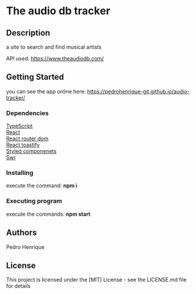 # The audio db tracker
## Description

a site to search and find musical artists

API used: https://www.theaudiodb.com/

## Getting Started

you can see the app online here: https://pedrohenrique-git.github.io/audio-tracker/

### Dependencies

<a href="https://www.typescriptlang.org/">TypeScript</a><br/>
<a href="https://reactjs.org/">React</a><br/>
<a href="https://reactrouter.com/web/guides/quick-start">React router dom</a><br/>
<a href="https://fkhadra.github.io/react-toastify/introduction">React toastify</a><br/>
<a href="https://styled-components.com/">Styled componenets</a><br/>
<a href="https://swr.vercel.app/">Swr</a><br/>

### Installing

execute the command: <b>npm i</b>

### Executing program

execute the commands: <b>npm start</b>

## Authors

Pedro Henrique

## License

This project is licensed under the [MIT] License - see the LICENSE.md file for details
